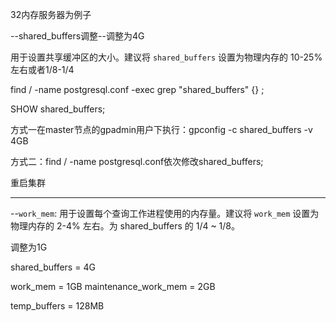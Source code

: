 32内存服务器为例子

--shared_buffers调整--调整为4G

用于设置共享缓冲区的大小。建议将 `shared_buffers` 设置为物理内存的 10-25% 左右或者1/8-1/4

find / -name postgresql.conf -exec grep "shared_buffers" {} \;

SHOW shared_buffers;

方式一在master节点的gpadmin用户下执行：gpconfig -c shared_buffers -v 4GB

方式二：find / -name postgresql.conf依次修改shared_buffers;

重启集群



---------------------------------------------------------------------------------

--`work_mem`: 用于设置每个查询工作进程使用的内存量。建议将 `work_mem` 设置为物理内存的 2-4% 左右。为 shared_buffers 的 1/4 ~ 1/8。

调整为1G

shared_buffers = 4G

work_mem = 1GB
maintenance_work_mem = 2GB

temp_buffers = 128MB